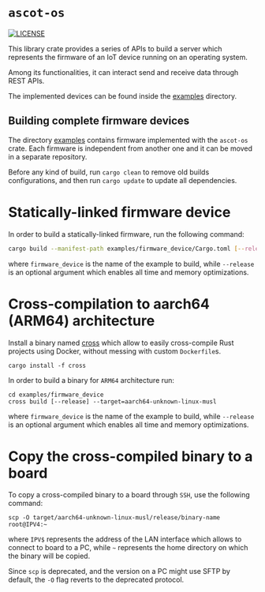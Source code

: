 # `ascot-os`

[![LICENSE][license badge]][license]

This library crate provides a series of APIs to build a server which
represents the firmware of an IoT device running on an operating system.

Among its functionalities, it can interact send and receive data through
REST APIs.

The implemented devices can be found inside the [examples](./examples)
directory.

## Building complete firmware devices

The directory [examples](./examples) contains firmware implemented with
the `ascot-os` crate. Each firmware is independent from another one and it can
be moved in a separate repository.

Before any kind of build, run `cargo clean` to remove old builds configurations,
and then run `cargo update` to update all dependencies.

# Statically-linked firmware device

In order to build a statically-linked firmware, run the following command:

```bash
cargo build --manifest-path examples/firmware_device/Cargo.toml [--release] --target=x86_64-unknown-linux-musl
```

where `firmware_device` is the name of the example to build, while `--release`
is an optional argument which enables all time and memory optimizations.

# Cross-compilation to aarch64 (ARM64) architecture

Install a binary named [cross](https://github.com/cross-rs/cross) which allow
to easily cross-compile Rust projects using Docker, without messing with
custom `Dockerfile`s.

```console
cargo install -f cross
```

In order to build a binary for `ARM64` architecture run:

```console
cd examples/firmware_device
cross build [--release] --target=aarch64-unknown-linux-musl
```

where `firmware_device` is the name of the example to build, while `--release`
is an optional argument which enables all time and memory optimizations.

# Copy the cross-compiled binary to a board

To copy a cross-compiled binary to a board through `SSH`,
use the following command:

```console
scp -O target/aarch64-unknown-linux-musl/release/binary-name root@IPV4:~
```

where `IPV$` represents the address of the LAN interface which allows to connect
to board to a PC, while `~` represents the home directory on which the binary
will be copied.

Since `scp` is deprecated, and the version on a PC might use SFTP by default,
the `-O` flag reverts to the deprecated protocol.

<!-- Links -->
[license]: https://github.com/SoftengPoliTo/ascot/blob/master/LICENSE-MIT

<!-- Badges -->
[license badge]: https://img.shields.io/badge/license-MIT-blue.svg
